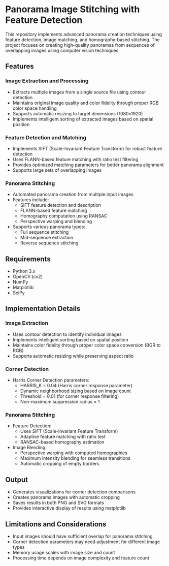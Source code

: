 # Panorama Image Stitching with Feature Detection

This repository implements advanced panorama creation techniques using feature detection, image matching, and homography-based stitching. The project focuses on creating high-quality panoramas from sequences of overlapping images using computer vision techniques.

## Features

### Image Extraction and Processing
- Extracts multiple images from a single source file using contour detection
- Maintains original image quality and color fidelity through proper RGB color space handling
- Supports automatic resizing to target dimensions (1080x1920)
- Implements intelligent sorting of extracted images based on spatial position

### Feature Detection and Matching
- Implements SIFT (Scale-Invariant Feature Transform) for robust feature detection
- Uses FLANN-based feature matching with ratio test filtering
- Provides optimized matching parameters for better panorama alignment
- Supports large sets of overlapping images

### Panorama Stitching
- Automated panorama creation from multiple input images
- Features include:
  - SIFT feature detection and description
  - FLANN-based feature matching
  - Homography computation using RANSAC
  - Perspective warping and blending
- Supports various panorama types:
  - Full sequence stitching
  - Mid-sequence extraction
  - Reverse sequence stitching

## Requirements
- Python 3.x
- OpenCV (cv2)
- NumPy
- Matplotlib
- SciPy

## Implementation Details

### Image Extraction
- Uses contour detection to identify individual images
- Implements intelligent sorting based on spatial position
- Maintains color fidelity through proper color space conversion (BGR to RGB)
- Supports automatic resizing while preserving aspect ratio

### Corner Detection
- Harris Corner Detection parameters:
  - HARRIS_K = 0.04 (Harris corner response parameter)
  - Dynamic neighborhood sizing based on image count
  - Threshold = 0.01 (for corner response filtering)
  - Non-maximum suppression radius = 1

### Panorama Stitching
- Feature Detection:
  - Uses SIFT (Scale-Invariant Feature Transform)
  - Adaptive feature matching with ratio test
  - RANSAC-based homography estimation
- Image Blending:
  - Perspective warping with computed homographies
  - Maximum intensity blending for seamless transitions
  - Automatic cropping of empty borders

## Output
- Generates visualizations for corner detection comparisons
- Creates panorama images with automatic cropping
- Saves results in both PNG and SVG formats
- Provides interactive display of results using matplotlib

## Limitations and Considerations
- Input images should have sufficient overlap for panorama stitching
- Corner detection parameters may need adjustment for different image types
- Memory usage scales with image size and count
- Processing time depends on image complexity and feature count

